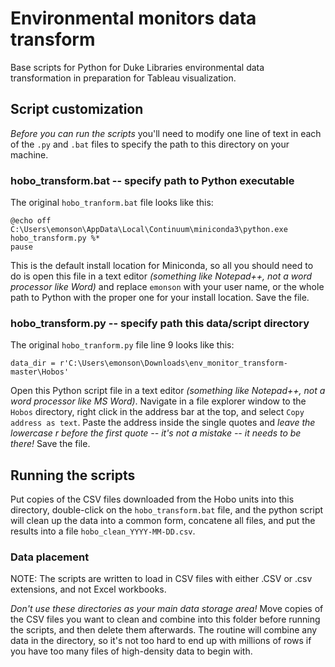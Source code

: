# Environmental monitors data transform

Base scripts for Python for Duke Libraries environmental data transformation in preparation for 
Tableau visualization.

## Script customization

*Before you can run the scripts* you'll need to modify one line of text in each of the `.py`
and `.bat` files to specify the path to this directory on your machine.

### hobo\_transform.bat -- specify path to Python executable

The original `hobo_tranform.bat` file looks like this:

```
@echo off
C:\Users\emonson\AppData\Local\Continuum\miniconda3\python.exe hobo_transform.py %*
pause
```

This is the default install location for Miniconda, so all you should need to do is
open this file in a text editor *(something like Notepad++, not a word processor like Word)*
and replace `emonson` with your user name, or the whole path to Python with the proper one
for your install location. Save the file.

### hobo\_transform.py -- specify path this data/script directory

The original `hobo_tranform.py` file line 9 looks like this:

```
data_dir = r'C:\Users\emonson\Downloads\env_monitor_transform-master\Hobos'
```

Open this Python script file in a text editor *(something like Notepad++, not a word processor like MS Word)*.
Navigate in a file explorer window to the `Hobos` directory, right click in the address bar
at the top, and select `Copy address as text`. Paste the address inside the single quotes
and *leave the lowercase r before the first quote -- it's not a mistake -- it needs to be there!*
Save the file.

## Running the scripts

Put copies of the CSV files downloaded from the Hobo units into this directory, 
double-click on the `hobo_transform.bat` file, and the python script will 
clean up the data into a common form, concatene all files, and put the results
into a file `hobo_clean_YYYY-MM-DD.csv`.

### Data placement

NOTE: The scripts are written to load in CSV files with either .CSV or .csv extensions, and not Excel workbooks.

*Don't use these directories as your main data storage area!* Move copies of the CSV files you want to clean and
combine into this folder before running the scripts, and then delete them afterwards. 
The routine will combine any data in the directory, so it's not too hard to end up with millions of rows
if you have too many files of high-density data to begin with.

